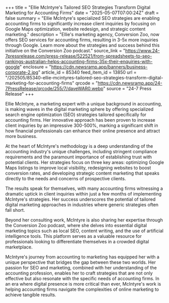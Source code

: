 +++
title = "Ellie McIntyre's Tailored SEO Strategies Transform Digital Marketing for Accounting Firms"
date = "2025-05-07T07:00:24Z"
draft = false
summary = "Ellie McIntyre's specialized SEO strategies are enabling accounting firms to significantly increase client inquiries by focusing on Google Maps optimization, website redesign, and strategic content marketing."
description = "Ellie's marketing agency, Conversion Zoo, now offers SEO services for accounting firms, resulting in 3-5x more inquiries through Google. Learn more about the strategies and success behind this initiative on the Conversion Zoo podcast."
source_link = "https://www.24-7pressrelease.com/press-release/522521/from-spreadsheets-to-seo-rankings-australian-helps-accounting-firms-35x-their-enquiries-with-google"
enclosure = "https://cdn.newsramp.app/banners/business-corporate-2.jpg"
article_id = 85340
feed_item_id = 13850
url = "/202505/85340-ellie-mcintyres-tailored-seo-strategies-transform-digital-marketing-for-accounting-firms"
qrcode = "https://cdn.newsramp.app/24-7PressRelease/qrcode/255/7/daveWAR0.webp"
source = "24-7 Press Release"
+++

<p>Ellie McIntyre, a marketing expert with a unique background in accounting, is making waves in the digital marketing sphere by offering specialized search engine optimization (SEO) strategies tailored specifically for accounting firms. Her innovative approach has been proven to increase client inquiries by an impressive 300-500%, marking a significant shift in how financial professionals can enhance their online presence and attract more business.</p><p>At the heart of McIntyre's methodology is a deep understanding of the accounting industry's unique challenges, including stringent compliance requirements and the paramount importance of establishing trust with potential clients. Her strategies focus on three key areas: optimizing Google Maps listings to improve local visibility, redesigning websites to boost conversion rates, and developing strategic content marketing that speaks directly to the needs and concerns of prospective clients.</p><p>The results speak for themselves, with many accounting firms witnessing a dramatic uptick in client inquiries within just a few months of implementing McIntyre's strategies. Her success underscores the potential of tailored digital marketing approaches in industries where generic strategies often fall short.</p><p>Beyond her consulting work, McIntyre is also sharing her expertise through the Conversion Zoo podcast, where she delves into essential digital marketing topics such as local SEO, content writing, and the use of artificial intelligence tools. This platform serves as a valuable resource for professionals looking to differentiate themselves in a crowded digital marketplace.</p><p>McIntyre's journey from accounting to marketing has equipped her with a unique perspective that bridges the gap between these two worlds. Her passion for SEO and marketing, combined with her understanding of the accounting profession, enables her to craft strategies that are not only effective but also resonate with the specific needs of accounting firms. In an era where digital presence is more critical than ever, McIntyre's work is helping accounting firms navigate the complexities of online marketing to achieve tangible results.</p>